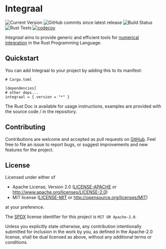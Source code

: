 # Integraal

![Current Version](https://img.shields.io/crates/v/integraal?label=latest%20release)
![GitHub commits since latest release](https://img.shields.io/github/commits-since/imrn99/integraal/latest)
![Build Status](https://github.com/imrn99/integraal/actions/workflows/build.yml/badge.svg)
![Rust Tests](https://github.com/imrn99/integraal/actions/workflows/rust-test.yml/badge.svg)
[![codecov](https://codecov.io/gh/imrn99/integraal/graph/badge.svg?token=YNIE4B0ZXS)](https://codecov.io/gh/imrn99/integraal)

*Integraal* aims to provide generic and efficient tools for [numerical integration][NI] in the Rust Programming
Language.

[NI]: https://en.wikipedia.org/wiki/Numerical_integration

## Quickstart

You can add Integraal to your project by adding this to its manifest:

```
# Cargo.toml

[dependencies]
# other deps...
integraal = { version = "*" }

```

The Rust Doc is available for usage instructions, examples are provided with the source code / in the repository.

## Contributing

Contributions are welcome and accepted as pull requests on [GitHub][GH]. Feel free to file an issue to report bugs,
or suggest improvements and new features for the project.

[GH]: https://github.com/imrn99/integraal

## License

Licensed under either of

* Apache License, Version 2.0
  ([LICENSE-APACHE](LICENSE-APACHE) or http://www.apache.org/licenses/LICENSE-2.0)
* MIT license
  ([LICENSE-MIT](LICENSE-MIT) or http://opensource.org/licenses/MIT)

at your preference.

The [SPDX](https://spdx.dev) license identifier for this project is `MIT OR Apache-2.0`.

Unless you explicitly state otherwise, any contribution intentionally submitted
for inclusion in the work by you, as defined in the Apache-2.0 license, shall be
dual licensed as above, without any additional terms or conditions.